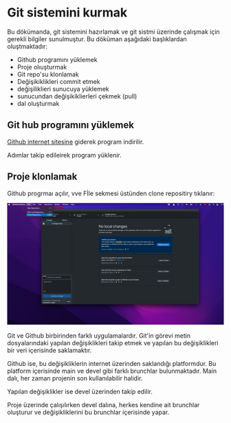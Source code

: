 
# Git sistemini kurmak

Bu dökümanda, git sistemini hazırlamak ve git sistmi üzerinde çalışmak için gerekli bilgiler sunulmuştur. Bu döküman aşağıdaki başlıklardan oluştmaktadır:

+ Github programını yüklemek
+ Proje olıuşturmak
+ Git repo'su klonlamak
+ Değişikiklikleri commit etmek
+ değişiliklieri sunucuya yüklemek
+ sunucundan değişikiklierleri çekmek (pull)
+ dal oluşturmak

## Git hub programını yüklemek

[Github internet sitesine](https://desktop.github.com) giderek program indirilir.

Adımlar takip edileirek program yüklenir.

## Proje klonlamak

Github progrmaı açılır, vve Fİle sekmesi üstünden clone repositiry tıklanır:

![Klonlama](Docs/images/github-clone.png)

Git ve Github birbirinden farklı uygulamalardır. Git'in görevi metin dosyalarındaki yapılan değişiklikleri takip etmek ve yapılan bu değişiklikleri bir veri içerisinde saklamaktır.

Github ise, bu değişikliklerin internet üzerinden saklandığı platformdur. Bu platform içerisinde main ve devel gibi farklı brunchlar bulunmaktadır. Main dalı, her zaman projenin son kullanılabilir halidir.

Yapılan değişiklikler ise devel üzerinden takip edilir.

Proje üzerinde çalışılırken devel dalına, herkes kendine ait brunchlar oluşturur ve değişikliklerini bu brunchlar içerisinde yapar. 
